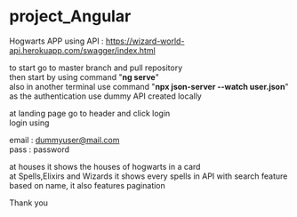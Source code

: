 # project_Angular

Hogwarts APP using API : https://wizard-world-api.herokuapp.com/swagger/index.html <br />

to start go to master branch and pull repository<br />
then start by using command "**ng serve**"<br />
also in another terminal use command "**npx json-server --watch user.json**" <br />
as the authentication use dummy API created locally

at landing page go to header and click login <br />
login using 

  email : dummyuser@mail.com <br />
  pass : password

at houses it shows the houses of hogwarts in a card <br />
at Spells,Elixirs and Wizards it shows every spells in API with search feature based on name, it also features pagination 


Thank you
